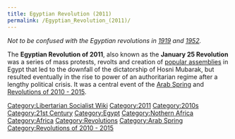 ```yaml
---
title: Egyptian Revolution (2011)
permalink: /Egyptian_Revolution_(2011)/
---
```


*Not to be confused with the Egyptian revolutions in
[1919](Egyptian_Revolution_(1919) "wikilink") and
[1952](Egyptian_Revolution_(1952) "wikilink").*

The **Egyptian Revolution of 2011**, also known as the **January 25
Revolution** was a series of mass protests, revolts and creation of
[popular assemblies](Democratic_Assembly "wikilink") in Egypt that led
to the downfall of the dictatorship of Hosni Mubarak, but resulted
eventually in the rise to power of an authoritarian regime after a
lengthy political crisis. It was a central event of the [Arab
Spring](Arab_Spring "wikilink") and [Revolutions of 2010 -
2015](Revolutions_of_2010_-_2015 "wikilink").

[Category:Libertarian Socialist
Wiki](Category:Libertarian_Socialist_Wiki "wikilink")
[Category:2011](Category:2011 "wikilink")
[Category:2010s](Category:2010s "wikilink") [Category:21st
Century](Category:21st_Century "wikilink")
[Category:Egypt](Category:Egypt "wikilink") [Category:Nothern
Africa](Category:Nothern_Africa "wikilink")
[Category:Africa](Category:Africa "wikilink")
[Category:Revolutions](Category:Revolutions "wikilink") [Category:Arab
Spring](Category:Arab_Spring "wikilink") [Category:Revolutions of 2010 -
2015](Category:Revolutions_of_2010_-_2015 "wikilink")